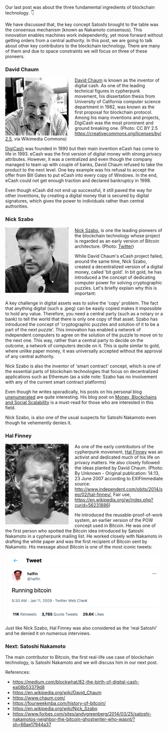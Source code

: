 Our last post was about the three fundamental ingredients of blockchain technology. 👇


We have discussed that, the key concept Satoshi brought to the table was the consensus mechanism (known as Nakamoto consensus). This innovation enables machines work independently, yet move forward without getting orders from a central authority.
In this post, we are going to talk about other key contributors to the blockchain technology. There are many of them and due to space constraints we will focus on three of these pioneers.

### David Chaum
<img align="left" src="/assets/Chaum_v2.jpg" style="width:40%; padding-right:20px"> [David Chaum](https://twitter.com/chaumdotcom) is known as the inventor of digital cash. As one of the leading technical figures in cypherpunk movement, his dissertation thesis from University of California computer science department in 1982, was known as the first proposal for blockchain protocol. Among his many inventions and projects, DigiCash was the most prominent and ground breaking one. (Photo: CC BY 2.5 <https://creativecommons.org/licenses/by/2.5>, via Wikimedia Commons)

[DigiCash](https://www.chaum.com/ecash/) was founded in 1990 but their main invention eCash has come to life in 1993. eCash was the first version of digital money with strong privacy attributes. However, it was a centralized and even though the company managed to team up with couple of banks, David Chaum refused to take the product to the next level. One key example was his refusal to accept the offer from Bill Gates to put eCash into every copy of Windows. In the end, eCash could not get enough traction and declared bankruptcy in 1998. 

Even though eCash did not end up successful, it still paved the way for other inventions, by creating a digital money that is secured by digital signatures, which gives the power to individuals rather than central authorities. 

### Nick Szabo
<img align="left" src="/assets/nick_szabo_250.jpg" style="width:40%; padding-right:20px"> [Nick Szabo](https://twitter.com/nickszabo4), is one the leading pioneers of the blockchain technology whose project is regarded as an early version of Bitcoin architecture. (Photo: [Twitter](https://twitter.com/thebitcoinconf/status/1181597187400228866))

While David Chaum's eCash project failed, around the same time, Nick Szabo, created a decentralized version of a digital money, called 'bit gold'. In bit gold, he has introduced a the concept of dedicating computer power for solving cryptographic puzzles. Let's briefly explain why this is important:

A key challenge in digital assets was to solve the 'copy' problem. The fact that anything digital (such a .jpeg) can be easily copied makes it impossible to hold any value. Therefore, you need a central party (such as a notary or a bank) to tell the world that there is only one copy of that asset. Szabo has introduced the concept of 'cryptographic puzzles and solution of it to be a part of the next puzzle'. This innovation has enabled a network of independent computers to agree on the solution of the puzzle to move on to the next one. This way, rather than a central party to decide on the outcome, a network of computers decide on it. This is quite similar to gold, where unlike paper money, it was universally accepted without the approval of any central authority.

Nick Szabo is also the inventor of 'smart contract' concept, which is one of the essential parts of blockchain technologies that focus on decentralized applications such as Ethereum (as a side note: Szabo has no involvement with any of the current smart contract platforms)

Even though he writes sporadically, his posts on his personal blog [unenumerated](https://unenumerated.blogspot.com/) are quite interesting. His blog post on [Money, Blockchains and Social Scalability](https://nakamotoinstitute.org/money-blockchains-and-social-scalability/) is a must-read for those who are interested in this field. 

Nick Szabo, is also one of the usual suspects for Satoshi Nakamoto even though he vehemently denies it. 

### Hal Finney

<img align="left" src="/assets/Hal_Finney_bw.jpg" style="width:40%; padding-right:20px"> As one of the early contributors of the cypherpunk movement, [Hal Finney](https://twitter.com/halfin)  was an activist and dedicated much of his life on privacy matters. He also closely followed the ideas planted by David Chaum. (Photo: By Unknown - Original publication: 14:13, 23 June 2007 according to EXIFImmediate source: http://www.independent.com/obits/2014/sep/02/hal-finney/, Fair use, https://en.wikipedia.org/w/index.php?curid=56231886)

He introduced the reusable-proof-of-work system, an earlier version of the POW concept used in Bitcoin. He was one of the first person who spotted the Bitcoin idea introduced by Satoshi Nakamoto in a cypherpunk mailing list. He worked closely with Nakamoto in drafting the white paper and was the first recipient of Bitcoin sent by Nakamoto. His message about Bitcoin is one of the most iconic tweets: 

<a href="https://twitter.com/halfin/status/1110302988">
         <img alt="Tweet" src="/assets/hal_finney_tweet_640.png"></a>

Just like Nick Szabo, Hal Finney was also considered as the 'real Satoshi' and he denied it on numerous interviews. 

### Next: Satoshi Nakamoto
The main contributor to Bitcoin, the first real-life use case of blockchain technology, is Satoshi Nakamoto and we will discuss him in our next post. 


References: 
- https://medium.com/blockwhat/82-the-birth-of-digital-cash-ea08b53379d8
- https://en.wikipedia.org/wiki/David_Chaum
- https://www.chaum.com/
- https://fourweekmba.com/history-of-bitcoin/
- https://en.wikipedia.org/wiki/Nick_Szabo
- https://www.forbes.com/sites/andygreenberg/2014/03/25/satoshi-nakamotos-neighbor-the-bitcoin-ghostwriter-who-wasnt/?sh=66ae17944a37

